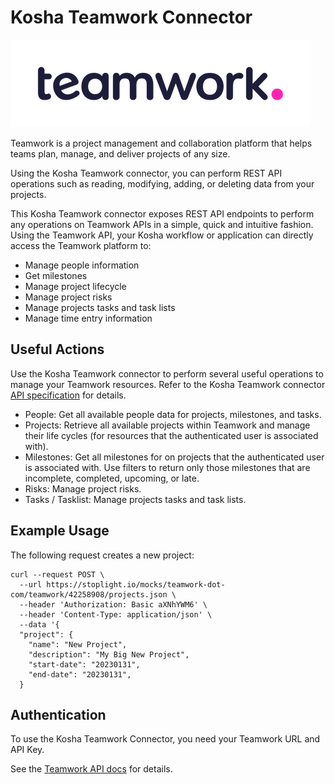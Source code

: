 # Kosha Teamwork Connector

![Teamwork](images/teamwork.png)

Teamwork is a project management and collaboration platform that helps teams plan, manage, and deliver projects of any size.

Using the Kosha Teamwork connector, you can perform REST API operations such as reading, modifying, adding, or deleting data from your projects.

This Kosha Teamwork connector exposes REST API endpoints to perform any operations on Teamwork APIs in a simple, quick and intuitive fashion. Using the Teamwork API, your Kosha workflow or application can directly access the Teamwork platform to:

* Manage people information
* Get milestones
* Manage project lifecycle
* Manage project risks
* Manage projects tasks and task lists
* Manage time entry information

## Useful Actions 

Use the Kosha Teamwork connector to perform several useful operations to manage your Teamwork resources. Refer to the Kosha Teamwork connector [API specification](openapi.json) for details.

* People: Get all available people data for projects, milestones, and tasks.
* Projects: Retrieve all available projects within Teamwork and manage their life cycles (for resources that the authenticated user is associated with).
* Milestones: Get all milestones for on projects that the authenticated user is associated with. Use filters to return only those milestones that are incomplete, completed, upcoming, or late.
* Risks: Manage project risks.
* Tasks / Tasklist: Manage projects tasks and task lists.

## Example Usage

The following request creates a new project: 

```
curl --request POST \
  --url https://stoplight.io/mocks/teamwork-dot-com/teamwork/42258908/projects.json \
  --header 'Authorization: Basic aXNhYWM6' \
  --header 'Content-Type: application/json' \
  --data '{
  "project": {
    "name": "New Project",
    "description": "My Big New Project",
    "start-date": "20230131",
    "end-date": "20230131",
  }
```

## Authentication

To use the Kosha Teamwork Connector, you need your Teamwork URL and API Key.

See the [Teamwork API docs](https://apidocs.teamwork.com/docs/teamwork/d1b2de52c3cec-api-key-and-url) for details. 

